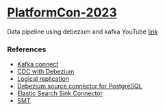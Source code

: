 # [PlatformCon-2023](https://platformcon.com/speakers/karan-thakur)
Data pipeline using debezium and kafka
YouTube [link](https://youtu.be/_Ek-cU-3-zs?si=316zZzWfCqbZJ0CM)

### References

- [Kafka connect](https://docs.confluent.io/platform/current/connect/index.html#kafka-connect)
- [CDC with Debezium](https://debezium.io/documentation/reference/2.1/)
- [Logical replication](https://www.postgresql.org/docs/current/logical-replication.html)
- [Debezium source connector for PostgreSQL](https://debezium.io/documentation/reference/2.1/connectors/postgresql.html#debezium-connector-for-postgresql)
- [Elastic Search Sink Connector](https://docs.confluent.io/platform/current/connect/transforms/overview.html#single-message-transforms-for-cp)
- [SMT](https://docs.confluent.io/platform/current/connect/transforms/overview.html#single-message-transforms-for-cp)
